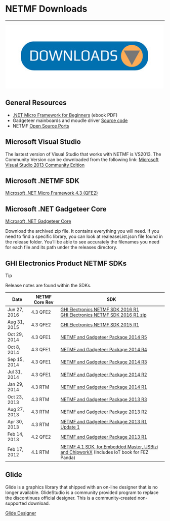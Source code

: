 # NETMF Downloads
---
![Downloads](../../software/tinyclr/images/downloads.png)

## General Resources
* [.NET Micro Framework for Beginners](http://files.ghielectronics.com/downloads/Documents/Guides/NETMF%20for%20Beginners.pdf) (ebook PDF)
* Gadgeteer mainboards and moudle driver [Source code](https://github.com/ghi-electronics/NETMF-Gadgeteer)
* NETMF [Open Source Ports](https://github.com/ghi-electronics/NETMF-Open-Firmware)

## Microsoft Visual Studio
The lastest version of Visual Studio that works with NETMF is VS2013.  The Community Version can be downloaded from the following link:
[Microsoft Visual Studio 2013 Community Edition](http://go.microsoft.com/fwlink/?LinkId=517284)

## Microsoft .NETMF SDK

 [Microsoft .NET Micro Framework 4.3 (QFE2)](http://files.ghielectronics.com/downloads/NETMF/SDKs/MS%20NETMF%20QFE2.zip) 

## Microsoft .NET Gadgeteer Core

[Microsoft .NET Gadgeteer Core](http://gadgeteer.codeplex.com/downloads/get/1519812)

Download the archived zip file. It contains everything you will need. If you need to find a specific library, you can look at realeaseList.json file found in the release folder. You’ll be able to see accurately the filenames you need for each file and its path under the releases directory.

## GHI Electronics Product NETMF SDKs
> [!Tip] 
>Release notes are found within the SDKs.

Date | NETMF Core Rev | SDK
--- | --- | ---
Jun 27, 2016 | 4.3 QFE2 | [GHI Electronics NETMF SDK 2016 R1](http://files.ghielectronics.com/downloads/NETMF/SDKs/GHI%20Electronics%20NETMF%20SDK%202016%20R1.exe)<br />[GHI Electronics NETMF SDK 2016 R1 zip](http://files.ghielectronics.com/downloads/NETMF/SDKs/GHI%20Electronics%20NETMF%20SDK%202016%20R1.zip)
Aug 31, 2015 | 4.3 QFE2 | [GHI Electronics NETMF SDK 2015 R1](http://files.ghielectronics.com/downloads/NETMF/SDKs/GHI%20Electronics%20NETMF%20SDK%202015%20R1.exe)
Oct 29, 2014 | 4.3 QFE1 | [NETMF and Gadgeteer Package 2014 R5](http://files.ghielectronics.com/downloads/NETMF/SDKs/NETMF%20and%20Gadgeteer%20Package%202014%20R5.exe)
Oct 8, 2014 | 4.3 QFE1 | [NETMF and Gadgeteer Package 2014 R4](http://files.ghielectronics.com/downloads/NETMF/SDKs/NETMF%20and%20Gadgeteer%20Package%202014%20R4.exe)
Sep 15, 2014 | 4.3 QFE1 | [NETMF and Gadgeteer Package 2014 R3](http://files.ghielectronics.com/downloads/NETMF/SDKs/NETMF%20and%20Gadgeteer%20Package%202014%20R3.exe)
Jul 31, 2014 | 4.3 QFE1 | [NETMF and Gadgeteer Package 2014 R2](http://files.ghielectronics.com/downloads/NETMF/SDKs/NETMF%20and%20Gadgeteer%20Package%202014%20R2.exe)
Jan 29, 2014 | 4.3 RTM | [NETMF and Gadgeteer Package 2014 R1](http://files.ghielectronics.com/downloads/NETMF/SDKs/NETMF%20and%20Gadgeteer%20Package%202014%20R1.zip)
Oct 23, 2013 | 4.3 RTM | [NETMF and Gadgeteer Package 2013 R3](http://files.ghielectronics.com/downloads/NETMF/SDKs/NETMF%20and%20Gadgeteer%20Package%202013%20R3.zip)
Aug 27, 2013 | 4.3 RTM | [NETMF and Gadgeteer Package 2013 R2](http://files.ghielectronics.com/downloads/NETMF/SDKs/NETMF%20and%20Gadgeteer%20Package%202013%20R2.zip)
Apr 30, 2013 | 4.3 RTM | [NETMF and Gadgeteer Package 2013 R1 Update 1](http://files.ghielectronics.com/downloads/NETMF/SDKs/NETMF%20and%20Gadgeteer%20Package%202013%20R1%20Update1.zip)
Feb 14, 2013 | 4.2 QFE2 | [NETMF and Gadgeteer Package 2013 R1](http://files.ghielectronics.com/downloads/NETMF/SDKs/NETMF%20and%20Gadgeteer%20Package%202013%20R1.zip)
Feb 17, 2012 | 4.1 RTM | [NETMF 4.1 SDK, for Embedded Master, USBizi and ChipworkX](https://ghistorage.blob.core.windows.net/downloads/NETMF/SDKs/NETMF%204.1%20SDK.zip) (Includes IoT book for FEZ Panda)

## Glide
Glide is a graphics library that shipped with an on-line designer that is no longer available. GlideStudio is a community provided program to replace the discontinues official designer.
This is a community-created non-supported download.

[Glide Designer](http://files.ghielectronics.com/downloads/NETMF/GlideStudioBeta30.zip)
